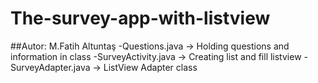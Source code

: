 # The-survey-app-with-listview
##Autor: M.Fatih Altuntaş
-Questions.java      -> Holding questions and information in class
-SurveyActivity.java -> Creating list and fill listview
-SurveyAdapter.java  -> ListView Adapter class
